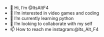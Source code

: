 - 👋 Hi, I’m @ItsAltF4
- 👀 I’m interested in video games and coding
- 🌱 I’m currently learning python
- 💞️ I’m looking to collaborate with my self
- 📫 How to reach me instagram:@Its_Alt_F4
<!---
ItsAltF4/ItsAltF4 is a ✨ special ✨ repository because its `README.md` (this file) appears on your GitHub profile.
You can click the Preview link to take a look at your changes.
--->
